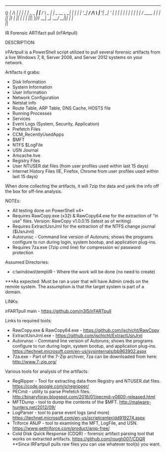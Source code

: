 



  _      ______           _               _ _ 
 (_)    |  ____/\        | |             | | |
  _ _ __| |__ /  \   _ __| |_ _ __  _   _| | |
 | | '__|  __/ /\ \ | '__| __| '_ \| | | | | |
 | | |  | | / ____ \| |  | |_| |_) | |_| | | |
 |_|_|  |_|/_/    \_\_|   \__| .__/ \__,_|_|_|
                             | |              
                             |_|              


IR Forensic ARTifact pull (irFArtpull)

DESCRIPTION:

irFArtpull is a PowerShell script utilized to pull several forensic artifacts from a live Windows 7, 8, Server 2008, and Server 2012 systems on your network. 
		
Artifacts it grabs:
- Disk Information
- System Information
- User Information
- Network Configuration
- Netstat info
- Route Table, ARP Table, DNS Cache, HOSTS file
- Running Processes
- Services
- Event Logs (System, Security, Application)
- Prefetch Files
- CCM_RecentlyUsedApps
- $MFT
- NTFS $LogFile
- USN Journal
- Amcache.hve
- Registry Files
- User NTUSER.dat files (from user profiles used within last 15 days)
- Internet History Files (IE, Firefox, Chrome from user profiles used within last 15 days)
	
When done collecting the artifacts, it will 7zip the data and yank the info off the box for off-line analysis. 
		
NOTEs: 
- All testing done on PowerShell v4+
- Requires RawCopy.exe (x32) & RawCopy64.exe for the extraction of "in use" files. Version: RawCopy v1.0.0.15 (latest as of writing)
- Requires ExtractUsnJrnl for the extraction of the NTFS change journal ($UsnJrnl)
- Autorunsc - Command line version of Autoruns; shows the programs configure to run during login, system bootup, and application plug-ins.
- Requires 7za.exe (7zip cmd line) for compression w/ password protection
	
Assumed Directories:
- c:\windows\temp\IR - Where the work will be done (no need to create)
		
***As expected: Must be ran a user that will have Admin creds on the remote system. The assumption is that the target system is part of a domain.
	
LINKs:  
	
irFARTpull main - https://github.com/n3l5/irFARTpull
	
Links to required tools:
- RawCopy.exe & RawCopy64.exe - https://github.com/jschicht/RawCopy
- ExtractUsnJrnl.exe - https://github.com/jschicht/ExtractUsnJrnl
- Autorunsc - Command line version of Autoruns; shows the programs configure to run during login, system bootup, and application plug-ins. https://technet.microsoft.com/en-us/sysinternals/bb963902.aspx
- 7za.exe - Part of the 7-Zip archiver, 7za can be downloaded from here: http://www.7-zip.org/
	
Various tools for analysis of the artifacts:
- RegRipper - Tool for extracting data from Registry and NTUSER.dat files. https://code.google.com/p/regripper/
- PECmd - utility to parse Prefetch files. http://binaryforay.blogspot.com/2016/01/pecmd-v0600-released.html
- MFTDump - tool to dump the contents of the $MFT. http://malware-hunters.net/2012/09/
- LogParser - tool to parse event logs (and more) https://technet.microsoft.com/en-us/scriptcenter/dd919274.aspx
- Triforce ANJP - tool to examining the MFT, LogFile, and USN. https://www.gettriforce.com/product/anjp-free/
- Cold Disk Quick Response (CDQR) - forensic artifact parsing tool that works on extracted artifacts. https://github.com/rough007/CDQR
**Since IRFartpull pulls raw files you can use whatever tool(s) you want.